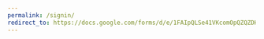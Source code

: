 ```yaml
---
permalink: /signin/
redirect_to: https://docs.google.com/forms/d/e/1FAIpQLSe41VKcomOpQZQZDHyEbzO5k0HiA0PhQVfbBmnxZmnp41b4qA/viewform?usp=sf_link
---
```

